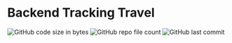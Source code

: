 # Backend Tracking Travel

![GitHub code size in bytes](https://img.shields.io/github/languages/code-size/TrackingTravel/backendYuriy)
![GitHub repo file count](https://img.shields.io/github/directory-file-count/TrackingTravel/backendYuriy)
![GitHub last commit](https://img.shields.io/github/last-commit/TrackingTravel/backendYuriy)
